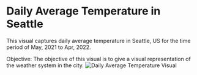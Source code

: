 # Daily Average Temperature in Seattle

This visual captures daily average temperature in Seattle, US for the time period of May, 2021 to Apr, 2022. 

Objective:
The objective of this visual is to give a visual representation of the weather system in the city. 
![Daily Average Temperature Visual](https://user-images.githubusercontent.com/11889034/171076077-1b38e446-a700-46b9-8b21-c1e5bb73405f.PNG)

